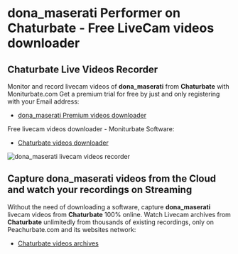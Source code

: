 # dona_maserati Performer on Chaturbate - Free LiveCam videos downloader

## Chaturbate Live Videos Recorder

Monitor and record livecam videos of **dona_maserati** from **Chaturbate** with Moniturbate.com
Get a premium trial for free by just and only registering with your Email address:
* [dona_maserati Premium videos downloader](https://moniturbate.com/request-demo-licence-key.html)

Free livecam videos downloader - Moniturbate Software:
* [Chaturbate videos downloader](https://moniturbate.com/moniturbate-download-software.html)

![dona_maserati livecam videos recorder](https://peachurnet.com/templates/moniturbate-software.png)


## Capture dona_maserati videos from the Cloud and watch your recordings on Streaming

Without the need of downloading a software, capture **dona_maserati** livecam videos from **Chaturbate** 100% online.
Watch Livecam archives from **Chaturbate** unlimitedly from thousands of existing recordings, only on Peachurbate.com and its websites network:
* [Chaturbate videos archives](https://peachurnet.com/)